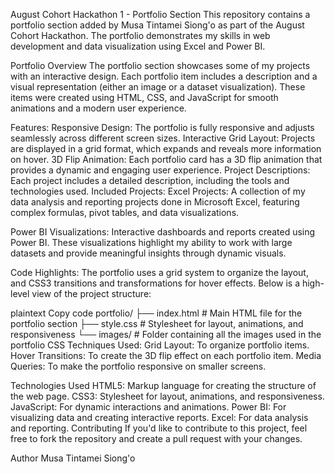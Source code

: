 August Cohort Hackathon 1 - Portfolio Section
This repository contains a portfolio section added by Musa Tintamei Siong'o as part of the August Cohort Hackathon. The portfolio demonstrates my skills in web development and data visualization using Excel and Power BI.

Portfolio Overview
The portfolio section showcases some of my projects with an interactive design. Each portfolio item includes a description and a visual representation (either an image or a dataset visualization). These items were created using HTML, CSS, and JavaScript for smooth animations and a modern user experience.

Features:
Responsive Design: The portfolio is fully responsive and adjusts seamlessly across different screen sizes.
Interactive Grid Layout: Projects are displayed in a grid format, which expands and reveals more information on hover.
3D Flip Animation: Each portfolio card has a 3D flip animation that provides a dynamic and engaging user experience.
Project Descriptions: Each project includes a detailed description, including the tools and technologies used.
Included Projects:
Excel Projects:
A collection of my data analysis and reporting projects done in Microsoft Excel, featuring complex formulas, pivot tables, and data visualizations.

Power BI Visualizations:
Interactive dashboards and reports created using Power BI. These visualizations highlight my ability to work with large datasets and provide meaningful insights through dynamic visuals.

Code Highlights:
The portfolio uses a grid system to organize the layout, and CSS3 transitions and transformations for hover effects. Below is a high-level view of the project structure:

plaintext
Copy code
portfolio/
├── index.html           # Main HTML file for the portfolio section
├── style.css            # Stylesheet for layout, animations, and responsiveness
└── images/              # Folder containing all the images used in the portfolio
CSS Techniques Used:
Grid Layout: To organize portfolio items.
Hover Transitions: To create the 3D flip effect on each portfolio item.
Media Queries: To make the portfolio responsive on smaller screens.

Technologies Used
HTML5: Markup language for creating the structure of the web page.
CSS3: Stylesheet for layout, animations, and responsiveness.
JavaScript: For dynamic interactions and animations.
Power BI: For visualizing data and creating interactive reports.
Excel: For data analysis and reporting.
Contributing
If you'd like to contribute to this project, feel free to fork the repository and create a pull request with your changes.


Author
Musa Tintamei Siong'o
